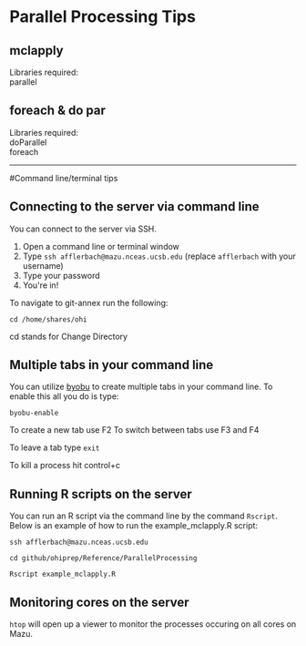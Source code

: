 # Parallel Processing Tips 

## mclapply

Libraries required:  
parallel

## foreach & do par

Libraries required:  
doParallel  
foreach

***

#Command line/terminal tips

## Connecting to the server via command line

You can connect to the server via SSH.

1. Open a command line or terminal window
2. Type `ssh afflerbach@mazu.nceas.ucsb.edu` (replace `afflerbach` with your username)
3. Type your password
4. You're in!

To navigate to git-annex run the following:

`cd /home/shares/ohi`

cd stands for Change Directory

## Multiple tabs in your command line

You can utilize [byobu](http://byobu.co/) to create multiple tabs in your command line. To enable this all you do is type:

`byobu-enable`

To create a new tab use F2
To switch between tabs use F3 and F4

To leave a tab type `exit`

To kill a process hit control+c

## Running R scripts on the server

You can run an R script via the command line by the command `Rscript`. Below is an example of how to run the example_mclapply.R script:

`ssh afflerbach@mazu.nceas.ucsb.edu`

`cd github/ohiprep/Reference/ParallelProcessing`

`Rscript example_mclapply.R`

## Monitoring cores on the server

`htop` will open up a viewer to monitor the processes occuring on all cores on Mazu.